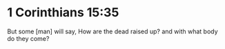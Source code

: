 # 1 Corinthians 15:35

But some [man] will say, How are the dead raised up? and with what body do they come?